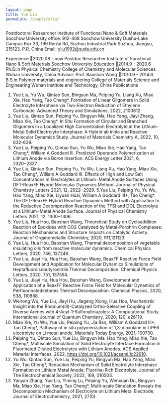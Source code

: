 ```yaml
---
layout: page
title: Yue Liu
permalink: /people/yliu/
---
```



Postdoctoral Researcher
Institute of Functional Nano & Soft Materials Soochow University
office: 912-408
Soochow University Dushu-Lake Campus
Box 33, 199 Ren’ai Rd, Suzhou Industrial Park
Suzhou, Jiangsu, 215123, P.R. China
Email: yliu1992@suda.edu.cn

Experience
2020.08 - now
Postdoc Researcher
Institute of Functional Nano & Soft Materials
Soochow University
Education
2014.9 - 2020.6
Ph.D.in Physical Chemistry
College of Chemistry and Molecular Sciences
Wuhan University, China
Advisor: Prof. Baoshan Wang
2010.9 - 2014.6
B.S.in Polymer materials and engineering
College of Materials Science and Engineering
Wuhan Institute and Technology, China
Publications
1. Yue Liu, Yu Wu, Qintao Sun, Bingyun Ma, Peiping Yu, Liang Xu, Miao Xie, Hao Yang, Tao Cheng*. Formation of Linear Oligomers in Solid Electrolyte Interphase via Two-Electron Reduction of Ethylene Carbonate. Advanced Theory and Simulations, 2022, 2100612.
2. Yue Liu, Qintao Sun, Peiping Yu, Bingyun Ma, Hao Yang, Jiayi Zhang, Miao Xie, Tao Cheng*. In Situ Formation of Circular and Branched Oligomers in a Localized High Concentration Electrolyte at the Lithium-Metal Solid Electrolyte Interphase: A Hybrid ab initio and Reactive Molecular Dynamics Study. Journal of Materials Chemistry A, 2022, 10, 632-639.
3. Yue Liu, Peiping Yu, Qintao Sun, Yu Wu, Miao Xie, Hao Yang, Tao Cheng*,  William A Goddard III. Predicted Operando Polymerization at Lithium Anode via Boron Insertion. ACS Energy Letter 2021, 6, 2320−2327.
4. Yue Liu, Qintao Sun, Peiping Yu, Yu Wu, Liang Xu, Hao Yang, Miao Xie, Tao Cheng*, William A Goddard III. Effects of High and Low Salt Concentrations in Electrolytes at Lithium−Metal Anode Surfaces Using DFT-ReaxFF Hybrid Molecular
Dynamics Method. Journal of Physical Chemistry Letters 2021, 12, 2922−2929.
5.Yue Liu, Peiping Yu, Yu Wu, Hao Yang, Miao Xie, Liyuan Huai, William A Goddard III*, Tao Cheng*. The DFT-ReaxFF Hybrid Reactive Dynamics Method with Application to the Reductive Decomposition Reaction of the TFSI and DOL Electrolyte at a Lithium−Metal Anode Surface. Journal of Physical Chemistry Letters 2021, 12, 1300−1306.   
6. Yue Liu, Hua Hou, Baoshan Wang, Theoretical Study on Cycloaddition Reaction of Epoxides with CO2 Catalyzed by Metal-Porphrin Complexes: Reaction Mechanisms and Structure Impacts on Catalytic Activity. Journal of Organometallic Chemistry, 2020, 911,121123.
7. Yue Liu, Hua Hou, Baoshan Wang, Thermal decomposition of vegetable insulating oils from reactive molecular dynamics. Chemical Physics Letters, 2020, 746, 137248.
8. Yue Liu, Jiayi Hu, Hua Hou, Baoshan Wang, ReaxFF Reactive Force Field Development and Application for Molecular Dynamics Simulations of Heptafluoroisobutyronitrile Thermal Decomposition. Chemical Physics Letters, 2020, 751, 137554.
9. Yue Liu, Jiayi Hu, Hua Hou, Baoshan Wang, Development and Application of a ReaxFF Reactive Force Field for Molecular Dynamics of Perfluorinatedketones Thermal Decomposition. Chemical Physics, 2020, 538, 110888.
10. Weirong Wu, Yue Liu, Jiayi Hu, Jiageng Xiong, Hua Hou, Mechanistic Insight into the Rhodium(III)-Catalyzed Ortho-Selective Coupling of Diverse Arenes with 4-Acyl-1-Sulfonyltriazoles: A Computational Study. International Journal of Quantum Chemistry, 2020, 120, e26119.
11. Miao Xie, Yu Wu, Yue Liu, Peiping Yu, Jia Ran, William A Goddard III*, Tao Cheng*, Pathway of in situ polymerization of 1,3-dioxolane in LiPF6 electrolyte on Li metal anode. Materials Today Energy, 2021, 100730.
12. Peiping Yu, Qintao Sun, Yue Liu, Bingyun Ma, Hao Yang, Miao Xie, Tao Cheng*, Multiscale Simulation of Solid Electrolyte Interface Formation in Fluorinated Diluted Electrolytes with Lithium Anodes. ACS Applied Material Interfaces, 2022, https://doi.org/10.1021/acsami.1c22610.
13. Yu Wu, Qintao Sun, Yue Liu, Peiping Yu, Bingyun Ma, Hao Yang, Miao Xie, Tao Cheng*, Reduction Mechanism of Solid Electrolyte Interphase Formation on Lithium Metal Anode: Fluorine-Rich Electrolyte. Journal of The Electrochemical Society, 2022, 169, 010503. 
14. Yanyan Zhang, Yue Liu, Yiming Lu, Peiping Yu, Wenxuan Du, Bingyun Ma, Miao Xie, Hao Yang, Tao Cheng*, Multi-scale Simulation Reveals the Decomposition Mechanism of Electrolyte on Lithium Metal Electrode, Journal of Electrochemistry, 2021, 27(0). 
